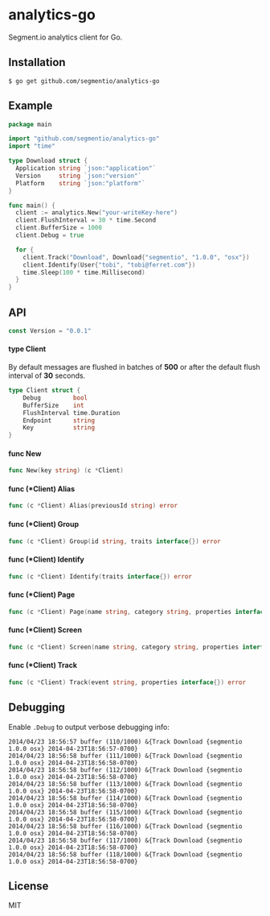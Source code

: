 # analytics-go

  Segment.io analytics client for Go.

## Installation

    $ go get github.com/segmentio/analytics-go

## Example

```go
package main

import "github.com/segmentio/analytics-go"
import "time"

type Download struct {
  Application string `json:"application"`
  Version     string `json:"version"`
  Platform    string `json:"platform"`
}

func main() {
  client := analytics.New("your-writeKey-here")
  client.FlushInterval = 30 * time.Second
  client.BufferSize = 1000
  client.Debug = true

  for {
    client.Track("Download", Download{"segmentio", "1.0.0", "osx"})
    client.Identify(User{"tobi", "tobi@ferret.com"})
    time.Sleep(100 * time.Millisecond)
  }
}
```

## API

```go
const Version = "0.0.1"
```

#### type Client

 By default messages are flushed in batches of __500__ or after
 the default flush interval of __30__ seconds.

```go
type Client struct {
	Debug         bool
	BufferSize    int
	FlushInterval time.Duration
	Endpoint      string
	Key           string
}
```


#### func  New

```go
func New(key string) (c *Client)
```

#### func (*Client) Alias

```go
func (c *Client) Alias(previousId string) error
```

#### func (*Client) Group

```go
func (c *Client) Group(id string, traits interface{}) error
```

#### func (*Client) Identify

```go
func (c *Client) Identify(traits interface{}) error
```

#### func (*Client) Page

```go
func (c *Client) Page(name string, category string, properties interface{}) error
```

#### func (*Client) Screen

```go
func (c *Client) Screen(name string, category string, properties interface{}) error
```

#### func (*Client) Track

```go
func (c *Client) Track(event string, properties interface{}) error
```

## Debugging

 Enable `.Debug` to output verbose debugging info:

```
2014/04/23 18:56:57 buffer (110/1000) &{Track Download {segmentio 1.0.0 osx} 2014-04-23T18:56:57-0700}
2014/04/23 18:56:58 buffer (111/1000) &{Track Download {segmentio 1.0.0 osx} 2014-04-23T18:56:58-0700}
2014/04/23 18:56:58 buffer (112/1000) &{Track Download {segmentio 1.0.0 osx} 2014-04-23T18:56:58-0700}
2014/04/23 18:56:58 buffer (113/1000) &{Track Download {segmentio 1.0.0 osx} 2014-04-23T18:56:58-0700}
2014/04/23 18:56:58 buffer (114/1000) &{Track Download {segmentio 1.0.0 osx} 2014-04-23T18:56:58-0700}
2014/04/23 18:56:58 buffer (115/1000) &{Track Download {segmentio 1.0.0 osx} 2014-04-23T18:56:58-0700}
2014/04/23 18:56:58 buffer (116/1000) &{Track Download {segmentio 1.0.0 osx} 2014-04-23T18:56:58-0700}
2014/04/23 18:56:58 buffer (117/1000) &{Track Download {segmentio 1.0.0 osx} 2014-04-23T18:56:58-0700}
2014/04/23 18:56:58 buffer (118/1000) &{Track Download {segmentio 1.0.0 osx} 2014-04-23T18:56:58-0700}
```

## License

 MIT
